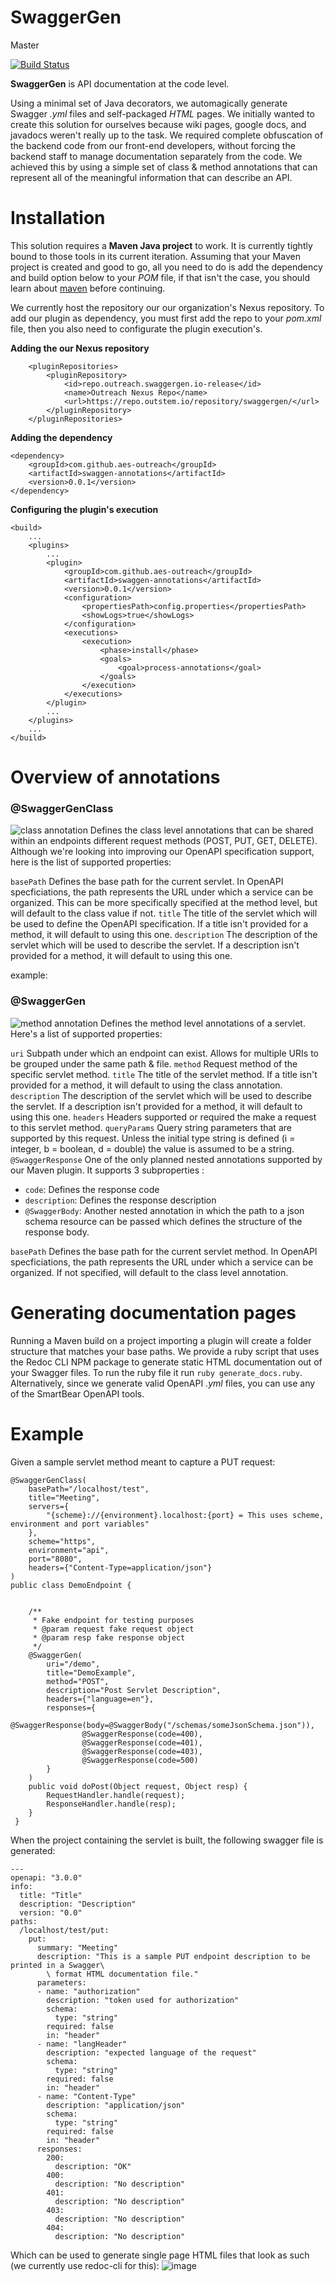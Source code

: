 
# SwaggerGen #

Master 

[![Build Status](https://travis-ci.com/AES-Outreach/SwaggerGen.svg?token=Q2Kk8fYfCWzCrC5pSjcD&branch=master)](https://travis-ci.com/AES-Outreach/SwaggerGen)

**SwaggerGen** is API documentation at the code level.

Using a minimal set of Java decorators, we automagically generate Swagger *.yml* files and self-packaged *HTML* pages. We initially wanted to create this solution for ourselves because wiki pages, google docs, and javadocs weren't really up to the task. We required complete obfuscation of the backend code from our front-end developers, without forcing the backend staff to manage documentation separately from the code. We achieved this by using a simple set of class & method annotations that can represent all of the meaningful information that can describe an API.

# Installation #
This solution requires a **Maven Java project** to work. It is currently tightly bound to those tools in its current iteration.
Assuming that your Maven project is created and good to go, all you need to do is add the dependency and build option below to your *POM* file, if that isn't the case, you should learn about [maven](https://maven.apache.org/guides/getting-started/) before continuing.

We currently host the repository our our organization's Nexus repository. To add our plugin as dependency, you must first add the repo to your *pom.xml* file, then you also need to configurate the plugin execution's.

**Adding the our Nexus repository**
```
	<pluginRepositories>
		<pluginRepository>
			<id>repo.outreach.swaggergen.io-release</id>
			<name>Outreach Nexus Repo</name>
			<url>https://repo.outstem.io/repository/swaggergen/</url>
		</pluginRepository>
	</pluginRepositories>
```
**Adding the dependency**
```
<dependency>
	<groupId>com.github.aes-outreach</groupId>
	<artifactId>swaggen-annotations</artifactId>
	<version>0.0.1</version>
</dependency>
```
**Configuring the plugin's execution**
```
<build>
	...
	<plugins>
		...
		<plugin>
			<groupId>com.github.aes-outreach</groupId>
			<artifactId>swaggen-annotations</artifactId>
			<version>0.0.1</version>
			<configuration>
				<propertiesPath>config.properties</propertiesPath>
				<showLogs>true</showLogs>
			</configuration>
			<executions>
				<execution>
					<phase>install</phase>
					<goals>
						<goal>process-annotations</goal>
					</goals>
				</execution>
			</executions>
		</plugin>
		...
	</plugins>
	...
</build>
```

# Overview of annotations #
### @SwaggerGenClass ###

![class annotation](https://i.imgur.com/xQDMofu.png)
Defines the class level annotations that can be shared within an endpoints different request methods (POST, PUT, GET, DELETE). Although we're looking into improving our OpenAPI specification support, here is the list of supported properties:

`basePath` 
Defines the base path for the current servlet. In OpenAPI specficiations, the path represents the URL under which a service can be organized. This can be more specifically specified at the method level, but will default to the class value if not.
`title`
The title of the servlet which will be used to define the OpenAPI specification. If a title isn't provided for a method, it will default to using this one.
`description`
The description of the servlet which will be used to describe the servlet. If a description isn't provided for a method, it will default to using this one.

example:

### @SwaggerGen ###

![method annotation](https://i.imgur.com/65FwWXK.png)
Defines the method level annotations of a servlet. Here's a list of supported properties:

`uri`
Subpath under which an endpoint can exist. Allows for multiple URIs to be grouped under the same path & file.
`method`
Request method of the specific servlet method.
`title`
The title of the servlet method. If a title isn't provided for a method, it will default to using the class annotation.
`description`
The description of the servlet which will be used to describe the servlet. If a description isn't provided for a method, it will default to using this one.
`headers`
Headers supported or required the make a request to this servlet method.
`queryParams`
Query string parameters that are supported by this request. Unless the initial type string is defined (i = integer, b = boolean, d = double) the value is assumed to be a string.
`@SwaggerResponse`
One of the only planned nested annotations supported by our Maven plugin. It supports 3 subproperties :
- `code`: Defines the response code
- `description`: Defines the response description
- `@SwaggerBody`: Another nested annotation in which the path to a json schema resource can be passed which defines the structure of the response body.

`basePath`
Defines the base path for the current servlet method. In OpenAPI specficiations, the path represents the URL under which a service can be organized. If not specified, will default to the class level annotation.

 # Generating documentation pages #
 Running a Maven build on a project importing a plugin will create a folder structure that matches your base paths. We provide a ruby script that uses the Redoc CLI NPM package to generate static HTML documentation out of your Swagger files. To run the ruby file it run  ```ruby generate_docs.ruby```. Alternatively, since we generate valid OpenAPI *.yml* files, you can use any of the SmartBear OpenAPI tools. 

# Example #
Given a sample servlet method meant to capture a PUT request:
```
@SwaggerGenClass(
    basePath="/localhost/test",
    title="Meeting",
    servers={
        "{scheme}://{environment}.localhost:{port} = This uses scheme, environment and port variables"
    },
    scheme="https",
    environment="api",
    port="8080",
    headers={"Content-Type=application/json"}
)
public class DemoEndpoint {


    /**
     * Fake endpoint for testing purposes
     * @param request fake request object
     * @param resp fake response object
     */
    @SwaggerGen(
        uri="/demo",
        title="DemoExample",
        method="POST",
        description="Post Servlet Description",
        headers={"language=en"},
        responses={
        		@SwaggerResponse(body=@SwaggerBody("/schemas/someJsonSchema.json")),
        		@SwaggerResponse(code=400),
        		@SwaggerResponse(code=401),
        		@SwaggerResponse(code=403),
        		@SwaggerResponse(code=500)        		
        }
    )
    public void doPost(Object request, Object resp) {
        RequestHandler.handle(request);
        ResponseHandler.handle(resp);
    }
 }
```
When the project containing the servlet is built, the following swagger file is generated:
```
---
openapi: "3.0.0"
info:
  title: "Title"
  description: "Description"
  version: "0.0"
paths:
  /localhost/test/put:
    put:
      summary: "Meeting"
      description: "This is a sample PUT endpoint description to be printed in a Swagger\
        \ format HTML documentation file."
      parameters:
      - name: "authorization"
        description: "token used for authorization"
        schema:
          type: "string"
        required: false
        in: "header"
      - name: "langHeader"
        description: "expected language of the request"
        schema:
          type: "string"
        required: false
        in: "header"
      - name: "Content-Type"
        description: "application/json"
        schema:
          type: "string"
        required: false
        in: "header"
      responses:
        200:
          description: "OK"
        400:
          description: "No description"
        401:
          description: "No description"
        403:
          description: "No description"
        404:
          description: "No description"
```
Which can be used to generate single page HTML files that look as such (we currently use redoc-cli for this):
![image](https://i.imgur.com/eBNjfRx.png)
